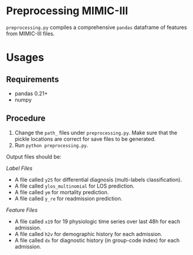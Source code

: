 # Preprocessing MIMIC-III
`preprocessing.py` compiles a comprehensive `pandas` dataframe of features from MIMIC-III files. 

# Usages
## Requirements
* pandas 0.21+
* numpy

## Procedure
1. Change the `path_` files under `preprocessing.py`. Make sure that the pickle locations are correct for save files to be generated.
2. Run `python preprocessing.py`.

Output files should be:

_Label Files_
* A file called `y25` for differential diagnosis (multi-labels classification).
* A file called `ylos_multinomial` for LOS prediction.
* A file called `ym` for mortality prediction.
* A file called `y_re` for readmission prediction.

_Feature Files_

* A file called `x19` for 19 physiologic time series over last 48h for each admission.
* A file called `h2v` for demographic history for each admission.
* A file called `dx` for diagnostic history (in group-code index) for each admission.
